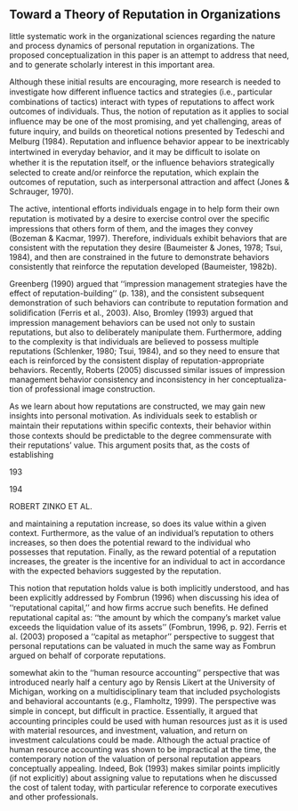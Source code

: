 ## Toward a Theory of Reputation in Organizations

little systematic work in the organizational sciences regarding the nature and process dynamics of personal reputation in organizations. The proposed conceptualization in this paper is an attempt to address that need, and to generate scholarly interest in this important area.

Although these initial results are encouraging, more research is needed to investigate how different inﬂuence tactics and strategies (i.e., particular combinations of tactics) interact with types of reputations to affect work outcomes of individuals. Thus, the notion of reputation as it applies to social inﬂuence may be one of the most promising, and yet challenging, areas of future inquiry, and builds on theoretical notions presented by Tedeschi and Melburg (1984). Reputation and inﬂuence behavior appear to be inextricably intertwined in everyday behavior, and it may be difﬁcult to isolate on whether it is the reputation itself, or the inﬂuence behaviors strategically selected to create and/or reinforce the reputation, which explain the outcomes of reputation, such as interpersonal attraction and affect (Jones & Schrauger, 1970).

The active, intentional efforts individuals engage in to help form their own reputation is motivated by a desire to exercise control over the speciﬁc impressions that others form of them, and the images they convey (Bozeman & Kacmar, 1997). Therefore, individuals exhibit behaviors that are consistent with the reputation they desire (Baumeister & Jones, 1978; Tsui, 1984), and then are constrained in the future to demonstrate behaviors consistently that reinforce the reputation developed (Baumeister, 1982b).

Greenberg (1990) argued that ‘‘impression management strategies have the effect of reputation-building’’ (p. 138), and the consistent subsequent demonstration of such behaviors can contribute to reputation formation and solidiﬁcation (Ferris et al., 2003). Also, Bromley (1993) argued that impression management behaviors can be used not only to sustain reputations, but also to deliberately manipulate them. Furthermore, adding to the complexity is that individuals are believed to possess multiple reputations (Schlenker, 1980; Tsui, 1984), and so they need to ensure that each is reinforced by the consistent display of reputation-appropriate behaviors. Recently, Roberts (2005) discussed similar issues of impression management behavior consistency and inconsistency in her conceptualiza- tion of professional image construction.

As we learn about how reputations are constructed, we may gain new insights into personal motivation. As individuals seek to establish or maintain their reputations within speciﬁc contexts, their behavior within those contexts should be predictable to the degree commensurate with their reputations’ value. This argument posits that, as the costs of establishing

193

194

ROBERT ZINKO ET AL.

and maintaining a reputation increase, so does its value within a given context. Furthermore, as the value of an individual’s reputation to others increases, so then does the potential reward to the individual who possesses that reputation. Finally, as the reward potential of a reputation increases, the greater is the incentive for an individual to act in accordance with the expected behaviors suggested by the reputation.

This notion that reputation holds value is both implicitly understood, and has been explicitly addressed by Fombrun (1996) when discussing his idea of ‘‘reputational capital,’’ and how ﬁrms accrue such beneﬁts. He deﬁned reputational capital as: ‘‘the amount by which the company’s market value exceeds the liquidation value of its assets’’ (Fombrun, 1996, p. 92). Ferris et al. (2003) proposed a ‘‘capital as metaphor’’ perspective to suggest that personal reputations can be valuated in much the same way as Fombrun argued on behalf of corporate reputations.

somewhat akin to the ‘‘human resource accounting’’ perspective that was introduced nearly half a century ago by Rensis Likert at the University of Michigan, working on a multidisciplinary team that included psychologists and behavioral accountants (e.g., Flamholtz, 1999). The perspective was simple in concept, but difﬁcult in practice. Essentially, it argued that accounting principles could be used with human resources just as it is used with material resources, and investment, valuation, and return on investment calculations could be made. Although the actual practice of human resource accounting was shown to be impractical at the time, the contemporary notion of the valuation of personal reputation appears conceptually appealing. Indeed, Bok (1993) makes similar points implicitly (if not explicitly) about assigning value to reputations when he discussed the cost of talent today, with particular reference to corporate executives and other professionals.